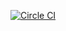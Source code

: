 [![Circle CI](https://circleci.com/gh/teepark/datahog.svg?style=svg)](https://circleci.com/gh/teepark/datahog)
